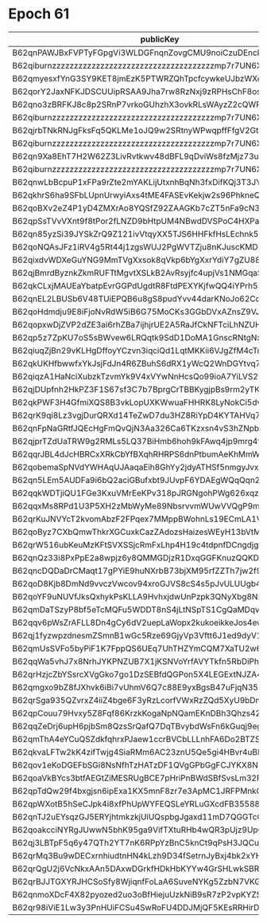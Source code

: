 # Epoch 61

| publicKey                                               | amount         | fee       | amountMina      | feeMina |
|---------------------------------------------------------|----------------|-----------|-----------------|---------|
| B62qnPAWJBxFVPTyFGpgVi3WLDGFnqnZovgCMU9noiCzuDEnckH18ZA | 25772143101232 | 100000000 | 25772.143101232 | 0.1     |
| B62qiburnzzzzzzzzzzzzzzzzzzzzzzzzzzzzzzzzzzzzzmp7r7UN6X | 25772143101231 | 100000000 | 25772.143101231 | 0.1     |
| B62qmyesxfYnG3SY9KET8jmEzK5PTWRZQhTpcfcywkeUJbzWXqqXEbE | 4250307448263  | 100000000 | 4250.307448263  | 0.1     |
| B62qorY2JaxNFKJDSCUUipRSAA9Jha7rw8RzNxj9zRPHsChF8osV1kg | 2133354357677  | 100000000 | 2133.354357677  | 0.1     |
| B62qno3zBRFKJ8c8p2SRnP7vrkoGUhzhX3ovkRLsWAyzZ2cQWRovcdr | 1683655634680  | 100000000 | 1683.65563468   | 0.1     |
| B62qiburnzzzzzzzzzzzzzzzzzzzzzzzzzzzzzzzzzzzzzmp7r7UN6X | 1683655634680  | 100000000 | 1683.65563468   | 0.1     |
| B62qjrbTNkRNJgFksFq5QKLMe1oJQ9w2SRtnyWPwqpffFfgV2GtubWF | 1387654228160  | 100000000 | 1387.65422816   | 0.1     |
| B62qiburnzzzzzzzzzzzzzzzzzzzzzzzzzzzzzzzzzzzzzmp7r7UN6X | 1387654228160  | 100000000 | 1387.65422816   | 0.1     |
| B62qn9Xa8EhT7H2W62Z3LivRvtkwv48dBFL9qDviWs8fzMjz73upbmW | 1211289451096  | 100000000 | 1211.289451096  | 0.1     |
| B62qiburnzzzzzzzzzzzzzzzzzzzzzzzzzzzzzzzzzzzzzmp7r7UN6X | 1211289451095  | 100000000 | 1211.289451095  | 0.1     |
| B62qnwLbBcpuP1xFPa9rZte2mYAKLijUtxnhBqNh3fxDifKQj3T3JYD | 993172115368   | 100000000 | 993.172115368   | 0.1     |
| B62qkhrS6ha9SFbLUpnUrwyiAxs4tME4FASEvKekjw2s96PhkneQCuV | 1554848677907  | 100000000 | 1554.848677907  | 0.1     |
| B62qoBXv2eZ4P1yD4ZMXrAo8YQSfZ92ZAAGKb7cZT5nFa9cN33YD2ff | 1026948949394  | 100000000 | 1026.948949394  | 0.1     |
| B62qpSsTVvVXnt9f8tPor2fLNZD9bHtpUM4NBwdDVSPoC4HXPaHREyQ | 366194826238   | 100000000 | 366.194826238   | 0.1     |
| B62qn85yzSi39JYSkZrQ9Z121ivVtqyXX5TJS6HHFkfHsLEchnk5Kv7 | 373451725214   | 100000000 | 373.451725214   | 0.1     |
| B62qoNQAsJFz1iRV4g5Rt44j1zgsWUJ2PgWVTZju8nKJuscKMDsJbNw | 102551766996   | 100000000 | 102.551766996   | 0.1     |
| B62qixdvWDXeGuYNG9MmTVgXxsok8qVkp6bYgXxrYdiY7gZU88X6kY7 | 101017779561   | 100000000 | 101.017779561   | 0.1     |
| B62qjBmrdByznkZkmRUFTtMgvtXSLkB2AvRsyjfc4upjVs1NMGqaSK6 | 71273093353    | 100000000 | 71.273093353    | 0.1     |
| B62qkCLxjMAUEaYbatpEvrGGPdUgdtR8FtdPEXYKjfwQQ4iYPrh53Yn | 70651127973    | 100000000 | 70.651127973    | 0.1     |
| B62qnEL2LBUSb6V48TUiEPQB6u8gS8pudYvv44darKNoJo62Cd6S9zB | 54910030216    | 100000000 | 54.910030216    | 0.1     |
| B62qoHdmdju9E8iFjoNvRdW5iB6G75MoCKs3GGbDVxAZnsZ9VJj8kRk | 44533555378    | 100000000 | 44.533555378    | 0.1     |
| B62qopxwDjZVP2dZE3ai6rhZBa7ijhjrUE2A5RaJfCkNFTciLhNZUHV | 37340076850    | 100000000 | 37.34007685     | 0.1     |
| B62qp5z7ZpKU7oS5sBWvew6LRQqtk9SdD1DoMA1GnscRNtgNxhRzz6C | 30736738128    | 100000000 | 30.736738128    | 0.1     |
| B62qiuqZjBn29vKLHgDffoyYCzvn3iqciQd1LqtMKKii6VJgZfM4cTm | 24105918079    | 100000000 | 24.105918079    | 0.1     |
| B62qkUKHfbwwfxYkJsjFdJn4R6ZBuhS6dRX1yWcQ2WnDGYtvq74jE4Y | 21629241154    | 100000000 | 21.629241154    | 0.1     |
| B62qiqzA1HaNciXubzkTzvmYk9V4xVYwNnHcsQo99ioA7YiLVS2yvwD | 20006788695    | 100000000 | 20.006788695    | 0.1     |
| B62qjDUpfnh2HkPZ3F1S67sf3C7b7BprgCrTBBKygjpBs9rm2yTK6fb | 19293194676    | 100000000 | 19.293194676    | 0.1     |
| B62qkPWF3H4GfmiXQS8B3vkLopUXKWwuaFHHRK8LyNokCi5dvhKvAwT | 14323988909    | 100000000 | 14.323988909    | 0.1     |
| B62qrK9qi8Lz3vgjDurQRXd14TeZwD7du3HZ8RiYpD4KYTAHVq7rX3g | 8641404024     | 100000000 | 8.641404024     | 0.1     |
| B62qnFpNaGRtfJQEcHgFmQvQjN3Aa326Ca6TKzxsn4vS3hZNpbJAEHv | 6859262488     | 100000000 | 6.859262488     | 0.1     |
| B62qjprTZdUaTRW9g2RMLs5LQ37BiHmb6hoh9kFAwq4jp9mrg4fLJvK | 6224717490     | 100000000 | 6.22471749      | 0.1     |
| B62qqrJBL4dJcHBRCxXRkCbYfBXqhRHRPS6dnPtbumAeKhMmWzQ3c4b | 6224694247     | 100000000 | 6.224694247     | 0.1     |
| B62qobemaSpNVdYWHAqUJAaqaEih8GhYy2jdyATHSf5nmgyJvxoA358 | 5263944878     | 100000000 | 5.263944878     | 0.1     |
| B62qn5LEm5AUDFa9i6bQ2aciGBufxbt9JUvpF6YDAEgWQqQqn2MSnr7 | 5243592089     | 100000000 | 5.243592089     | 0.1     |
| B62qqkWDTjiQU1FGe3KxuVMrEeKPv318pJRGNgohPWg626xqzyQZuzb | 4301702070     | 100000000 | 4.30170207      | 0.1     |
| B62qqxMs8RPd1U3P5XH2zMbWyMe89NbsrvvmWUwVVQgP9mNwZFVAGAx | 3770149050     | 100000000 | 3.77014905      | 0.1     |
| B62qrKuJNVYcT2kvomAbzF2FPqex7MMppBWohnLs19ECmLA1V5mDxeB | 2179366111     | 100000000 | 2.179366111     | 0.1     |
| B62qoByz7CXbQmwThkrXGCuxkCazZAdozsHaizesWEyH13bVtMrgBcE | 1678346492     | 100000000 | 1.678346492     | 0.1     |
| B62qrW516ubKeuMzKFtSVXSSjcRmFxLhp4H19c4tdpnfDCngdjgJpZG | 1334399077     | 100000000 | 1.334399077     | 0.1     |
| B62qnQz33i8PxPpE2a8wpjz6y8QMMGDjzR1DxqGGFKnuzQQKD6a917B | 1153309190     | 100000000 | 1.15330919      | 0.1     |
| B62qncDQDaDrCMaqt17gPYiE9huNXrbB73bjXM95rfZZTh7jw2f9EvR | 939541263      | 100000000 | 0.939541263     | 0.1     |
| B62qoD8Kjb8DmNd9vvczVwcov94xroGJVS8cS4s5pJvULUUgb4rRtrE | 781247019      | 100000000 | 0.781247019     | 0.1     |
| B62qoYF9uNUVfJksQxhykPsKLLA9HvhxjdwUnPzpk3QNyXbg8Nxp3HP | 748501082      | 100000000 | 0.748501082     | 0.1     |
| B62qmDaTSzyP8bf5eTcMQFu5WDDT8nS4jLtNSpTS1CgQaMDqvs9jTr8 | 463123925      | 100000000 | 0.463123925     | 0.1     |
| B62qqv6pWsZrAFLL8Dn4gCy6dV2uepLaWopx2kukoeikkeJos4ewbBt | 453821948      | 100000000 | 0.453821948     | 0.1     |
| B62qj1fyzwpzdnesmZSmnB1wGc5Rze69GjyVp3Vftt6J1ed9dyV1BT9 | 302936118      | 100000000 | 0.302936118     | 0.1     |
| B62qmUsSVFo5byPiF1K7FppQS6UEq7UhTHZYmCQM7XaTU2w6Fci75CP | 248669824      | 100000000 | 0.248669824     | 0.1     |
| B62qqWa5vhJ7x8NrhJYKPNZUB7X1jKSNVoYrfAVYTkfn5RbDiPhxEiz | 224175857      | 100000000 | 0.224175857     | 0.1     |
| B62qrHzjcZbYSsrcXVgGko7go1DzSEBfdQGPon5X4LEGExtNJZA4ECj | 203735876      | 100000000 | 0.203735876     | 0.1     |
| B62qmgxo9bZ8fJXhvk6iBi7vUhmV6Q7c88E9yxBgsB47uFjqN35oRus | 177743038      | 100000000 | 0.177743038     | 0.1     |
| B62qrSga935QZvrxZ4iiZ4bge6F3yRzLcorfVWxRzZQd5XyU9bDmScc | 155931148      | 100000000 | 0.155931148     | 0.1     |
| B62qpCouu79Hvxy5Z8Fqf86KrzkKogaNpNQamEKnDBh3Qhzs42ZAZVE | 141355461      | 100000000 | 0.141355461     | 0.1     |
| B62qqZeDrj6upH6pjbSm8QzsSrQafQ7DqTBvybdWsFn6kGuqj9egfyY | 126918708      | 100000000 | 0.126918708     | 0.1     |
| B62qmThA4eYCuQSZdkfqhrxPJaew1ccrBVCbLLLnhFA6Do2BTZSVS7D | 103879350      | 100000000 | 0.10387935      | 0.1     |
| B62qkvaLFTw2kK4zifTwjg4SiaRMm6AC23znU5Qe5gi4HBvr4uBLEQu | 100490199      | 100000000 | 0.100490199     | 0.1     |
| B62qov1eKoDGEFbSGi8NsNfhTzHATzDF1QVgGPbGgFCJYKX8NSVva1T | 83560577       | 100000000 | 0.083560577     | 0.1     |
| B62qoaVkBYcs3btfAEGtZiMESRUgBCE7pHriPnBWdSBfSvsLm32FNGr | 70697490       | 100000000 | 0.07069749      | 0.1     |
| B62qpTdQw29f4bxgjsn6ipExa1KX5mnF8zr7e3ApMC1JRFPMnkQp4tR | 44999345       | 100000000 | 0.044999345     | 0.1     |
| B62qpWXotB5hSeCJpk4i8xfPhUpWYFEQSLeYRLuGXcdFB35588y6tD3 | 39075969       | 100000000 | 0.039075969     | 0.1     |
| B62qnTJ2uEYsqzGJ5ERYjhtmkzkjUiUQspbgJgaxd11mD7QGGTcCrNU | 35059935       | 100000000 | 0.035059935     | 0.1     |
| B62qoakcciNYRgJUwwN5bhK95ga9VifTXtuRHb4wQR3pUjz9UpQmZx3 | 25261206       | 100000000 | 0.025261206     | 0.1     |
| B62qj3LBTpF5q6y47QTh2YT7nK6RPpYzBnC5knCt9qPsH3JQCu2JFL9 | 24138242       | 100000000 | 0.024138242     | 0.1     |
| B62qrMq3Bu9wDECxrnhiudtnHN4kLzh9D34fSetrnJyBxj4bk2xYHS3 | 9224924        | 100000000 | 0.009224924     | 0.1     |
| B62qrQgU2j6VcNkxAAn5DAxwDGrkfHDkHbKYYw4GrSHLwkSBR5TY6sw | 2211362        | 100000000 | 0.002211362     | 0.1     |
| B62qrBJJTGXYRJHCSoSfy8WjiqnfFoLaA6SuveNYKg5ZzbN7VKGidbt | 1651587        | 100000000 | 0.001651587     | 0.1     |
| B62qnmoXDcF4X82pyozed2uo3oBfHiejuUzkNiB9sR7zP2vpKYZSrKf | 476427         | 100000000 | 0.000476427     | 0.1     |
| B62qr98iViE1Lw3y3PnHUiFCSu4SwRoFU4DDJMjQF5KEsRRHirDDqDt | 359            | 100000000 | 3.59e-7         | 0.1     |
